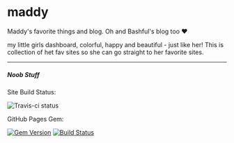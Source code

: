 maddy
=====

Maddy's favorite things and blog. Oh and Bashful's blog too ❤ 

my little girls dashboard, colorful, happy and beautiful - just like her! This is collection of het fav sites so she can go straight to her favorite sites.


---

##### Noob Stuff

Site Build Status:

![Travis-ci status](http://travis-ci.org/roachhd/maddy.svg?gh-pages=42489111)


GitHub Pages Gem: 

[![Gem Version](https://badge.fury.io/rb/github-pages.svg)](http://badge.fury.io/rb/github-pages) [![Build Status](https://travis-ci.org/github/pages-gem.svg?branch=master)](https://travis-ci.org/github/pages-gem)
